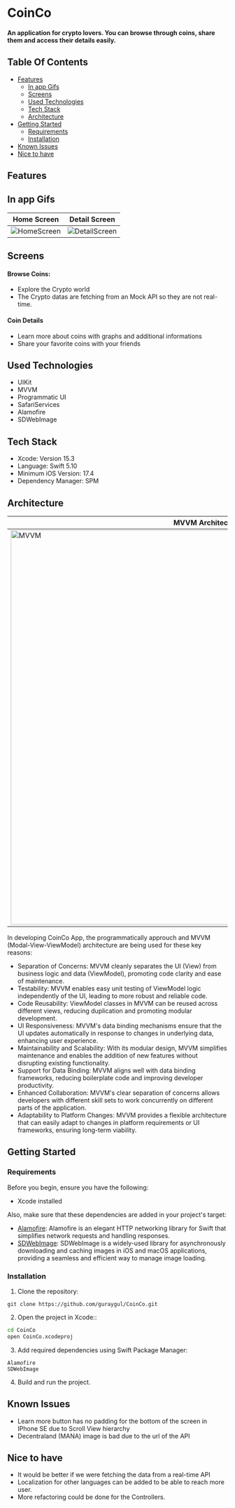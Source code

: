 # CoinCo
#### An application for crypto lovers. You can browse through coins, share them and access their details easily.

## Table Of Contents
- [Features](#features)
  - [In app Gifs](#in-app-gifs)
  - [Screens](#screens)
  - [Used Technologies](#used-technologies)
  - [Tech Stack](#tech-stack)
  - [Architecture](#architecture)
- [Getting Started](#getting-started)
  - [Requirements](#requirements)
  - [Installation](#installation)
- [Known Issues](#known-issues)
- [Nice to have](#nice-to-have)

## Features
## In app Gifs
| Home Screen | Detail Screen |
| -------- | -------- |
| ![HomeScreen](https://github.com/guraygul/CoinCo/assets/58820744/91163e6a-b7e2-4ae3-bd2a-c63c16677825) | ![DetailScreen](https://github.com/guraygul/CoinCo/assets/58820744/c24fb608-0b32-499c-b5c5-33bb2fa3125e) | 

## Screens
#### Browse Coins:
- Explore the Crypto world
- The Crypto datas are fetching from an Mock API so they are not real-time.

#### Coin Details
- Learn more about coins with graphs and additional informations
- Share your favorite coins with your friends

## Used Technologies
- UIKit
- MVVM
- Programmatic UI
- SafariServices
- Alamofire
- SDWebImage

## Tech Stack
- Xcode: Version 15.3
- Language: Swift 5.10
- Minimum iOS Version: 17.4
- Dependency Manager: SPM

## Architecture
| MVVM Architecture |
| -------- |
| <img width="900" alt="MVVM" src="https://github.com/guraygul/CoinCo/assets/58820744/a0ee1bbd-287c-4aac-a604-d08a97aae266"> |

In developing CoinCo App, the programmatically approuch and MVVM (Modal-View-ViewModel) architecture are being used for these key reasons:

- Separation of Concerns: MVVM cleanly separates the UI (View) from business logic and data (ViewModel), promoting code clarity and ease of maintenance.
- Testability: MVVM enables easy unit testing of ViewModel logic independently of the UI, leading to more robust and reliable code.
- Code Reusability: ViewModel classes in MVVM can be reused across different views, reducing duplication and promoting modular development.
- UI Responsiveness: MVVM's data binding mechanisms ensure that the UI updates automatically in response to changes in underlying data, enhancing user experience.
- Maintainability and Scalability: With its modular design, MVVM simplifies maintenance and enables the addition of new features without disrupting existing functionality.
- Support for Data Binding: MVVM aligns well with data binding frameworks, reducing boilerplate code and improving developer productivity.
- Enhanced Collaboration: MVVM's clear separation of concerns allows developers with different skill sets to work concurrently on different parts of the application.
- Adaptability to Platform Changes: MVVM provides a flexible architecture that can easily adapt to changes in platform requirements or UI frameworks, ensuring long-term viability.

## Getting Started
### Requirements
Before you begin, ensure you have the following:
- Xcode installed

Also, make sure that these dependencies are added in your project's target:
- [Alamofire](https://github.com/Alamofire/Alamofire): Alamofire is an elegant HTTP networking library for Swift that simplifies network requests and handling responses.
- [SDWebImage](https://github.com/SDWebImage/SDWebImage): SDWebImage is a widely-used library for asynchronously downloading and caching images in iOS and macOS applications, providing a seamless and efficient way to manage image loading.

### Installation
1. Clone the repository:
```
git clone https://github.com/guraygul/CoinCo.git
```
2. Open the project in Xcode::
```bash
cd CoinCo
open CoinCo.xcodeproj
```
3. Add required dependencies using Swift Package Manager:
```
Alamofire
SDWebImage
```
4. Build and run the project.

## Known Issues
- Learn more button has no padding for the bottom of the screen in IPhone SE due to Scroll View hierarchy
- Decentraland (MANA) image is bad due to the url of the API

## Nice to have
- It would be better if we were fetching the data from a real-time API
- Localization for other languages can be added to be able to reach more user.
- More refactoring could be done for the Controllers.
